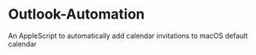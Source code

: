 # Outlook-Automation
An AppleScript to automatically add calendar invitations to macOS default calendar
